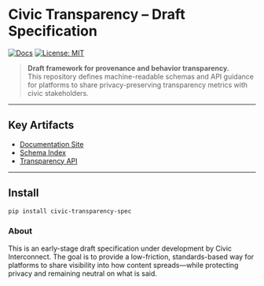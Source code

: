 # Civic Transparency – Draft Specification

[![Docs](https://img.shields.io/badge/docs-mkdocs--material-blue)](https://civic-interconnect.github.io/civic-transparency-spec/)
[![License: MIT](https://img.shields.io/badge/License-MIT-yellow.svg)](./LICENSE)

> **Draft framework for provenance and behavior transparency.**  
> This repository defines machine-readable schemas and API guidance for platforms to share privacy-preserving transparency metrics with civic stakeholders.

---

## Key Artifacts

- [Documentation Site](https://civic-interconnect.github.io/civic-transparency-spec/)
- [Schema Index](./specs/schema_index.md)
- [Transparency API](./specs/transparency_api.md)

---

## Install

```bash
pip install civic-transparency-spec
```

### About

This is an early-stage draft specification under development by Civic Interconnect.
The goal is to provide a low-friction, standards-based way for platforms to share visibility into how content spreads—while protecting privacy and remaining neutral on what is said.